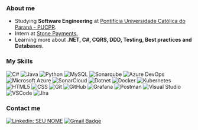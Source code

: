 
<h3> About me </h3>

- Studying **Software Engineering** at <a href="https://www.pucpr.br/">Pontifícia Universidade Católica do Paraná - PUCPR</a>.
- Intern at <a href=https://www.stone.com.br/>Stone Payments.</a>
- Learning more about **.NET, C#, CQRS, DDD, Testing, Best practices and Databases**.

<h3> My Skills </h3>

  ![C#](https://img.shields.io/badge/C%23-239120?style=for-the-badge&logo=c-sharp&logoColor=white)
  ![Java](https://img.shields.io/badge/java-%23ED8B00.svg?style=for-the-badge&logo=openjdk&logoColor=white)
  ![Python](https://img.shields.io/badge/Python-3776AB?style=for-the-badge&logo=python&logoColor=white)
  ![MySQL](https://img.shields.io/badge/MySQL-005C84?style=for-the-badge&logo=mysql&logoColor=white)
  ![Sonarqube](https://img.shields.io/badge/Sonarqube-5190cf?style=for-the-badge&logo=sonarqube&logoColor=white)
  ![Azure DevOps](https://img.shields.io/badge/Azure_DevOps-0078D7?style=for-the-badge&logo=azure-devops&logoColor=white)
  ![Microsoft Azure](https://img.shields.io/badge/microsoft%20azure-0089D6?style=for-the-badge&logo=microsoft-azure&logoColor=white)
  ![SonarCloud](https://img.shields.io/badge/Sonar%20cloud-F3702A?style=for-the-badge&logo=sonarcloud&logoColor=white)
  ![Dotnet](https://img.shields.io/badge/.NET-512BD4?style=for-the-badge&logo=dotnet&logoColor=white)
  ![Docker](https://img.shields.io/badge/Docker-2CA5E0?style=for-the-badge&logo=docker&logoColor=white)
  ![Kubernetes](https://img.shields.io/badge/kubernetes-326ce5.svg?&style=for-the-badge&logo=kubernetes&logoColor=white)
  ![HTML5](https://img.shields.io/badge/HTML5-E34F26?style=for-the-badge&logo=html5&logoColor=white)
  ![CSS](https://img.shields.io/badge/CSS3-1572B6?style=for-the-badge&logo=css3&logoColor=white)
  ![Git](https://img.shields.io/badge/GIT-E44C30?style=for-the-badge&logo=git&logoColor=white)
  ![GitHub](https://img.shields.io/badge/GitHub-100000?style=for-the-badge&logo=github&logoColor=white)
  ![Grafana](https://img.shields.io/badge/Grafana-F2F4F9?style=for-the-badge&logo=grafana&logoColor=orange&labelColor=F2F4F9)
  ![Postman](https://img.shields.io/badge/Postman-FF6C37?style=for-the-badge&logo=Postman&logoColor=white)
  ![Visual Studio](https://img.shields.io/badge/Visual_Studio-5C2D91?style=for-the-badge&logo=visual%20studio&logoColor=white)
  ![VSCode](https://img.shields.io/badge/VSCode-0078D4?style=for-the-badge&logo=visual%20studio%20code&logoColor=white)
  ![Jira](https://img.shields.io/badge/jira-%230A0FFF.svg?style=for-the-badge&logo=jira&logoColor=white)

<h3> Contact me </h3> 

[![Linkedin: SEU NOME](https://img.shields.io/badge/LucasEskudlark-0077B5?style=for-the-badge&logo=linkedin&logoColor=white)](https://www.linkedin.com/in/lucasbeskudlark/)
[![Gmail Badge](https://img.shields.io/badge/-lucasbeskudlark@email.com-006bed?style=for-the-badge&logo=Gmail&logoColor=white&link=mailto:SEU-EMAIL)](mailto:lucasbeskudlark@gmail.com)

